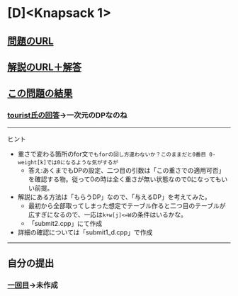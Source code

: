 # \[D\]\<Knapsack 1\>

## [問題のURL](https://atcoder.jp/contests/dp/tasks/dp_d)

## [解説のURL＋解答](https://qiita.com/drken/items/dc53c683d6de8aeacf5a#d-%E5%95%8F%E9%A1%8C---knapsack-1)

## [この問題の結果](https://atcoder.jp/contests/dp/submissions?f.Task=dp_d&f.LanguageName=C%2B%2B&f.Status=AC&f.User=)

### [tourist氏の回答](https://atcoder.jp/contests/dp/submissions/8996432)→一次元のDPなのね

<!---- 「問題の結果の見方」
 PROBLEMS→問題番号一覧→回答者数→accepted＋言語をセレクトする 
 ---->

-----

ヒント

* 重さで変わる箇所のfor文`でもforの回し方違わないか？このままだと0番目 0-weight[k]では0になるような気がするが`
    * 答え:あくまでもDPの設定、二つ目の引数は「この重さでの適用可否」を確認する物。従って0の時は全く重さが無い状態なので0になってもいい前提。
* 解説にある方法は「もらうDP」なので、「与えるDP」を考えてみた。
    * 最初から全部取ってしまった想定でテーブル作ると二つ目のテーブルが広すぎになるので、一応は`k+w[j]<=W`の条件はいるかな。
    * 「submit2.cpp」にて作成
* 詳細の確認については「submit1_d.cpp」で作成

-----

## 自分の提出

### [一回目](https://atcoder.jp/contests/dp/submissions/27001119)→未作成
